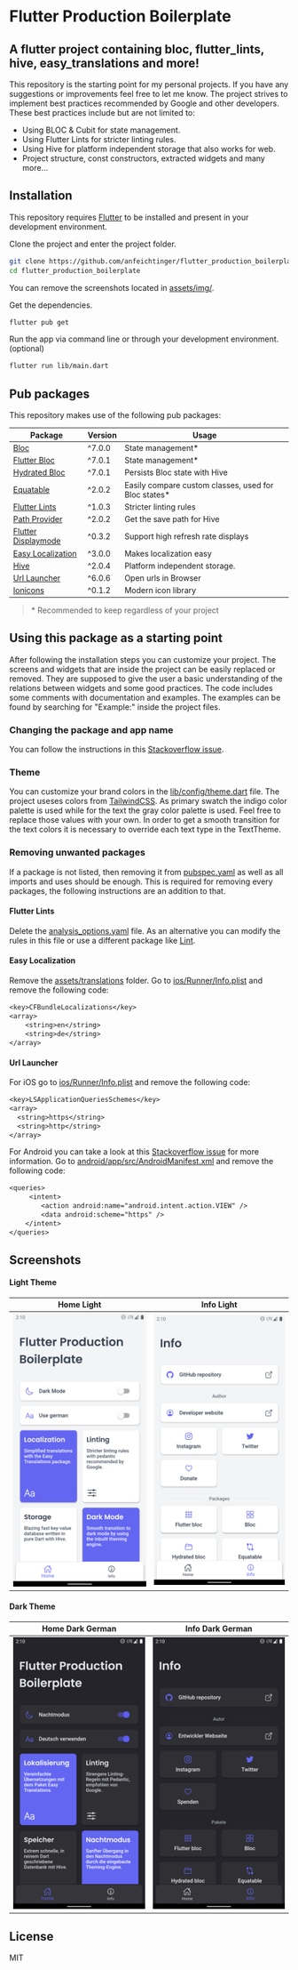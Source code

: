 # Flutter Production Boilerplate
## A flutter project containing bloc, flutter_lints, hive, easy_translations and more!

This repository is the starting point for my personal projects. If you have any suggestions or improvements feel free to let me know. The project strives to implement best practices recommended by Google and other developers. These best practices include but are not limited to: 

- Using BLOC & Cubit for state management.
- Using Flutter Lints for stricter linting rules.
- Using Hive for platform independent storage that also works for web.
- Project structure, const constructors, extracted widgets and many more...

## Installation

This repository requires [Flutter](https://flutter.dev/docs/get-started/install) to be installed and present in your development environment.

Clone the project and enter the project folder.
```sh
git clone https://github.com/anfeichtinger/flutter_production_boilerplate.git
cd flutter_production_boilerplate
```

You can remove the screenshots located in [assets/img/](./assets/img).

Get the dependencies.
```sh
flutter pub get
```

Run the app via command line or through your development environment. (optional)
```sh
flutter run lib/main.dart
```

## Pub packages

This repository makes use of the following pub packages:

| Package | Version | Usage |
| ------ | ------ | ------ |
| [Bloc](https://pub.dev/packages/bloc) | ^7.0.0 | State management*
| [Flutter Bloc](https://pub.dev/packages/flutter_bloc) | ^7.0.1 | State management*
| [Hydrated Bloc](https://pub.dev/packages/hydrated_bloc) | ^7.0.1 | Persists Bloc state with Hive
| [Equatable](https://pub.dev/packages/equatable) | ^2.0.2 | Easily compare custom classes, used for Bloc states*
| [Flutter Lints](https://pub.dev/packages/flutter_lints) | ^1.0.3 | Stricter linting rules
| [Path Provider](https://pub.dev/packages/path_provider) | ^2.0.2 | Get the save path for Hive
| [Flutter Displaymode](https://pub.dev/packages/flutter_displaymode) | ^0.3.2 | Support high refresh rate displays
| [Easy Localization](https://pub.dev/packages/easy_localization) | ^3.0.0 | Makes localization easy
| [Hive](https://pub.dev/packages/hive) | ^2.0.4 | Platform independent storage.
| [Url Launcher](https://pub.dev/packages/url_launcher) | ^6.0.6 | Open urls in Browser
| [Ionicons](https://pub.dev/packages/ionicons) | ^0.1.2 | Modern icon library
> \* Recommended to keep regardless of your project

## Using this package as a starting point

After following the installation steps you can customize your project. 
The screens and widgets that are inside the project can be easily replaced or removed. They are supposed to give the user a basic understanding of the relations between widgets and some good practices. The code includes some comments with documentation and examples. The examples can be found by searching for "Example:" inside the project files.

### Changing the package and app name

You can follow the instructions in this [Stackoverflow issue](https://stackoverflow.com/a/51550358).

### Theme

You can customize your brand colors in the [lib/config/theme.dart](./lib/config/theme.dart) file.
The project useses colors from [TailwindCSS](https://tailwindcss.com/docs/customizing-colors). As primary swatch the indigo color palette is used while for the text the gray color palette is used. Feel free to replace those values with your own.
In order to get a smooth transition for the text colors it is necessary to override each text type in the TextTheme.

### Removing unwanted packages

If a package is not listed, then removing it from [pubspec.yaml](./pubspec.yaml) as well as all imports and uses should be enough. This is required for removing every packages, the following instructions are an addition to that.

#### Flutter Lints

Delete the [analysis_options.yaml](./analysis_options.yaml) file.
As an alternative you can modify the rules in this file or use a different package like [Lint](https://pub.dev/packages/lint).

#### Easy Localization

Remove the [assets/translations](./assets/translations) folder.
Go to [ios/Runner/Info.plist](./ios/Runner/Info.plist) and remove the following code:

```
<key>CFBundleLocalizations</key>
<array>
	<string>en</string>
   	<string>de</string>
</array>
```

#### Url Launcher

For iOS go to [ios/Runner/Info.plist](./ios/Runner/Info.plist) and remove the following code:

```
<key>LSApplicationQueriesSchemes</key>
<array>
  <string>https</string>
  <string>http</string>
</array>
```

For Android you can take a look at this [Stackoverflow issue](https://stackoverflow.com/a/65082750) for more information.
Go to [android/app/src/AndroidManifest.xml](./android/app/src/main/AndroidManifest.xml) and remove the following code:

```
<queries>
     <intent>
        <action android:name="android.intent.action.VIEW" />
        <data android:scheme="https" />
    </intent>
</queries>
```

## Screenshots

#### Light Theme

| Home Light | Info Light |
| ------ | ------ |
| ![Home Light](./assets/img/home_light.png) | ![Info Light](./assets/img/info_light.png) |

#### Dark Theme

| Home Dark German | Info Dark German |
| ------ | ------ |
| ![Home Dark](./assets/img/home_dark.png) | ![Info Dark](./assets/img/info_dark.png) |

## License

MIT
